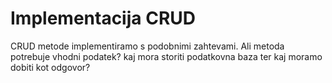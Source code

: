 # Implementacija CRUD

CRUD metode implementiramo s podobnimi zahtevami. Ali metoda potrebuje vhodni podatek? kaj mora storiti podatkovna baza ter kaj moramo dobiti kot odgovor?
